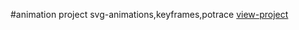 #animation project 
svg-animations,keyframes,potrace
[view-project](https://deft-lokum-5b0767.netlify.app/)
